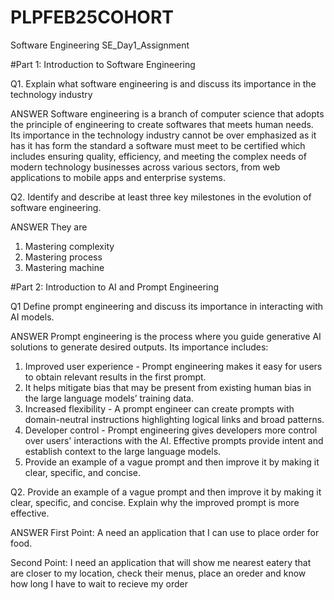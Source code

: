 # PLPFEB25COHORT
Software Engineering
SE_Day1_Assignment

#Part 1: Introduction to Software Engineering

Q1.  Explain what software engineering is and discuss its importance in the technology industry

ANSWER
Software engineering is a branch of computer science that adopts the principle of engineering to create softwares that meets human needs.
Its importance in the technology industry cannot be over emphasized as it has it has form the standard a software must meet to be certified which includes
ensuring quality, efficiency, and meeting the complex needs of modern technology businesses across various sectors, from web applications to mobile apps and enterprise systems.

Q2.  Identify and describe at least three key milestones in the evolution of software engineering.  

ANSWER
They are
1. Mastering complexity
2. Mastering process
3. Mastering machine



#Part 2: Introduction to AI and Prompt Engineering

Q1   Define prompt engineering and discuss its importance in interacting with AI models.
 
 ANSWER
 Prompt engineering  is the process where you guide generative AI solutions to generate desired outputs.
Its importance includes:
1. Improved user experience - Prompt engineering makes it easy for users to obtain relevant results in the first prompt.
2. It helps mitigate bias that may be present from existing human bias in the large language models’ training data.
3. Increased flexibility - A prompt engineer can create prompts with domain-neutral instructions highlighting logical links and broad patterns.
4. Developer control - Prompt engineering gives developers more control over users' interactions with the AI. Effective prompts provide intent and establish context to the large language models.
5. Provide an example of a vague prompt and then improve it by making it clear, specific, and concise.

Q2.  Provide an example of a vague prompt and then improve it by making it clear, specific, and concise. Explain why the improved prompt is more effective.

ANSWER
First Point: A need an application that I can use to place order for food.

Second Point: I need an application that will show me nearest eatery that are closer to my location, check their menus, place an oreder and know how long I have to wait to recieve my order


